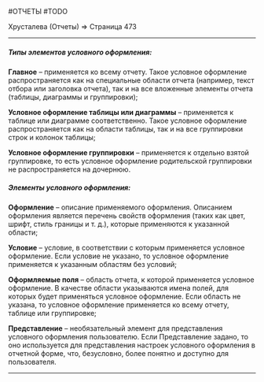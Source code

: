 #ОТЧЕТЫ #TODO 

Хрусталева (Отчеты) => Страница 473

---
##### Типы элементов условного оформления:

**Главное** – применяется ко всему отчету. Такое условное оформление распространяется как на специальные области отчета (например, текст отбора или заголовка отчета), так и на все вложенные элементы отчета (таблицы, диаграммы и группировки);

**Условное оформление таблицы или диаграммы** – применяется к таблице или диаграмме соответственно. Такое условное оформление распространяется как на области таблицы, так и на все группировки строк и колонок таблицы;

**Условное оформление группировки** – применяется к отдельно взятой группировке, то есть условное оформление родительской группировки не распространяется на дочернюю.

##### Элементы условного оформления:

**Оформление** – описание применяемого оформления. Описанием оформления является перечень свойств оформления (таких как цвет, шрифт, стиль границы и т. д.), которые применяются к указанной области;

**Условие** – условие, в соответствии с которым применяется условное оформление. Если условие не указано, то условное оформление применяется к указанным областям без условий;

**Оформляемые поля** – область отчета, к которой применяется условное оформление. В качестве области указываются имена полей, для которых будет применяться условное оформление. Если область не указана, то условное оформление применяется ко всему отчету, таблице или группировке;

**Представление** – необязательный элемент для представления условного оформления пользователю. Если Представление задано, то оно используется для представления настроек условного оформления в отчетной
форме, что, безусловно, более понятно и доступно для пользователя.

---

